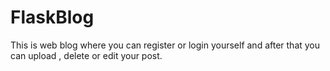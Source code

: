 # FlaskBlog
This is web blog where you can register or login yourself and after that you can upload , delete or edit your post.
